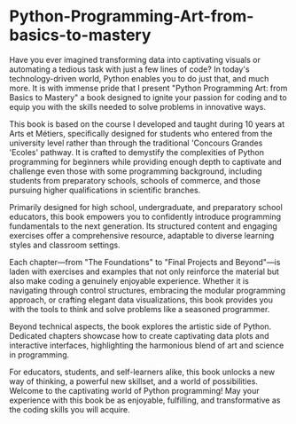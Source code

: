 # Python-Programming-Art-from-basics-to-mastery

Have you ever imagined transforming data into captivating visuals or automating a tedious task with just a few lines of code? In today's technology-driven world, Python enables you to do just that, and much more. It is with immense pride that I present "Python Programming Art: from Basics to Mastery" a book designed to ignite your passion for coding and to equip you with the skills needed to solve problems in innovative ways.
 

This book is based on the course I developed and taught during 10 years at Arts et Métiers, specifically designed for students who entered from the university level rather than through the traditional 'Concours Grandes \'Ecoles' pathway.  It is crafted to demystify the complexities of Python programming for beginners while providing enough depth to captivate and challenge even those with some programming background, including students from preparatory schools, schools of commerce, and those pursuing higher qualifications in scientific branches.

Primarily designed for high school, undergraduate, and preparatory school educators, this book empowers you to confidently introduce programming fundamentals to the next generation. Its structured content and engaging exercises offer a comprehensive resource, adaptable to diverse learning styles and classroom settings.

Each chapter—from "The Foundations" to "Final Projects and Beyond"—is laden with exercises and examples that not only reinforce the material but also make coding a genuinely enjoyable experience. Whether it is navigating through control structures, embracing the modular programming approach, or crafting elegant data visualizations, this book provides you with the tools to think and solve problems like a seasoned programmer.

Beyond technical aspects, the book explores the artistic side of Python. Dedicated chapters showcase how to create captivating data plots and interactive interfaces, highlighting the harmonious blend of art and science in programming.

For educators, students, and self-learners alike, this book unlocks a new way of thinking, a powerful new skillset, and a world of possibilities. Welcome to the captivating world of Python programming! May your experience with this book be as enjoyable, fulfilling, and transformative as the coding skills you will acquire.
